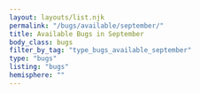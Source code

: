 ```yaml
---
layout: layouts/list.njk
permalink: "/bugs/available/september/"
title: Available Bugs in September
body_class: bugs
filter_by_tag: "type_bugs_available_september"
type: "bugs"
listing: "bugs"
hemisphere: ""
---
```

